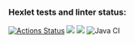 ### Hexlet tests and linter status:
[![Actions Status](https://github.com/Maxonquall/java-project-72/actions/workflows/hexlet-check.yml/badge.svg)](https://github.com/Maxonquall/java-project-72/actions)
<a href="https://codeclimate.com/github/Maxonquall/java-project-72/maintainability"><img src="https://api.codeclimate.com/v1/badges/6ddb86c0b8c0ba10bf52/maintainability" /></a>
<a href="https://codeclimate.com/github/Maxonquall/java-project-72/test_coverage"><img src="https://api.codeclimate.com/v1/badges/41afcdb9f857e2ee4374/test_coverage" /></a>
![Java CI](https://github.com/Maxonquall/java-project-72/actions/workflows/main.yml/badge.svg)